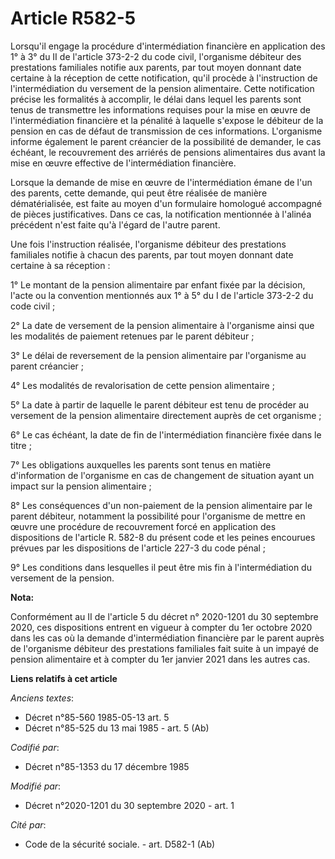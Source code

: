 # Article R582-5

Lorsqu'il engage la procédure d'intermédiation financière en application des 1° à 3° du II de l'article 373-2-2 du code
civil, l'organisme débiteur des prestations familiales notifie aux parents, par tout moyen donnant date certaine à la
réception de cette notification, qu'il procède à l'instruction de l'intermédiation du versement de la pension alimentaire.
Cette notification précise les formalités à accomplir, le délai dans lequel les parents sont tenus de transmettre les
informations requises pour la mise en œuvre de l'intermédiation financière et la pénalité à laquelle s'expose le débiteur de
la pension en cas de défaut de transmission de ces informations. L'organisme informe également le parent créancier de la
possibilité de demander, le cas échéant, le recouvrement des arriérés de pensions alimentaires dus avant la mise en œuvre
effective de l'intermédiation financière.

Lorsque la demande de mise en œuvre de l'intermédiation émane de l'un des parents, cette demande, qui peut être réalisée de
manière dématérialisée, est faite au moyen d'un formulaire homologué accompagné de pièces justificatives. Dans ce cas, la
notification mentionnée à l'alinéa précédent n'est faite qu'à l'égard de l'autre parent.

Une fois l'instruction réalisée, l'organisme débiteur des prestations familiales notifie à chacun des parents, par tout moyen
donnant date certaine à sa réception :

1° Le montant de la pension alimentaire par enfant fixée par la décision, l'acte ou la convention mentionnés aux 1° à 5° du I
de l'article 373-2-2 du code civil ;

2° La date de versement de la pension alimentaire à l'organisme ainsi que les modalités de paiement retenues par le parent
débiteur ;

3° Le délai de reversement de la pension alimentaire par l'organisme au parent créancier ;

4° Les modalités de revalorisation de cette pension alimentaire ;

5° La date à partir de laquelle le parent débiteur est tenu de procéder au versement de la pension alimentaire directement
auprès de cet organisme ;

6° Le cas échéant, la date de fin de l'intermédiation financière fixée dans le titre ;

7° Les obligations auxquelles les parents sont tenus en matière d'information de l'organisme en cas de changement de
situation ayant un impact sur la pension alimentaire ;

8° Les conséquences d'un non-paiement de la pension alimentaire par le parent débiteur, notamment la possibilité pour
l'organisme de mettre en œuvre une procédure de recouvrement forcé en application des dispositions de l'article R. 582-8 du
présent code et les peines encourues prévues par les dispositions de l'article 227-3 du code pénal ;

9° Les conditions dans lesquelles il peut être mis fin à l'intermédiation du versement de la pension.

**Nota:**

Conformément au II de l'article 5 du décret n° 2020-1201 du 30 septembre 2020, ces dispositions entrent en vigueur à compter
du 1er octobre 2020 dans les cas où la demande d'intermédiation financière par le parent auprès de l'organisme débiteur des
prestations familiales fait suite à un impayé de pension alimentaire et à compter du 1er janvier 2021 dans les autres cas.

**Liens relatifs à cet article**

_Anciens textes_:

  - Décret n°85-560 1985-05-13 art. 5
  - Décret n°85-525 du 13 mai 1985 - art. 5 (Ab)

_Codifié par_:

  - Décret n°85-1353 du 17 décembre 1985

_Modifié par_:

  - Décret n°2020-1201 du 30 septembre 2020 - art. 1

_Cité par_:

  - Code de la sécurité sociale. - art. D582-1 (Ab)
